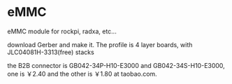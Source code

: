 # eMMC
eMMC module for rockpi, radxa, etc...

download Gerber and make it.
The profile is 4 layer boards, with JLC04081H-3313(free) stacks

the B2B connector is GB042-34P-H10-E3000 and GB042-34S-H10-E3000, one is ￥2.40 and the other is ￥1.80 at taobao.com.
